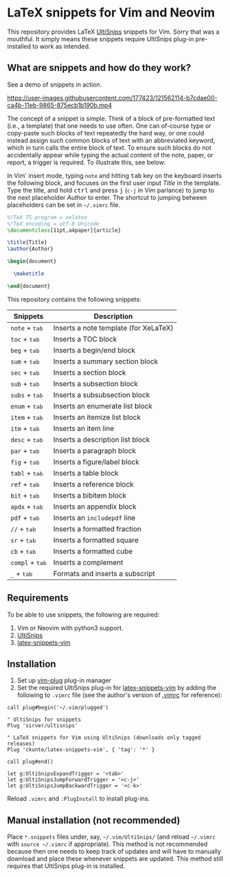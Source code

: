 # LaTeX snippets for Vim and Neovim

This repository provides LaTeX [UltiSnips][us] snippets for Vim. Sorry that was a mouthful. It simply means these snippets require UltiSnips plug-in pre-installed to work as intended.

## What are snippets and how do they work?

See a demo of snippets in action.

https://user-images.githubusercontent.com/177423/121562114-b7cdae00-ca4b-11eb-9865-875ecb1b190b.mp4

The concept of a snippet is simple. Think of a block of pre-formatted text (i.e., a template) that one needs to use often. One can of-course type or copy-paste such blocks of text repeatedly the hard way, or one could instead assign such common blocks of text with an abbreviated keyword, which in turn calls the entire block of text. To ensure such blocks do not accidentally appear while typing the actual content of the note, paper, or report, a trigger is required. To illustrate this, see below:

In Vim' insert mode, typing `note` and hitting <kbd>tab</kbd> key on the keyboard inserts the following block, and focuses on the first user input _Title_ in the template. Type the title, and hold <kbd>ctrl</kbd> and press <kbd>j</kbd> (`c-j` in Vim parlance) to jump to the next placeholder _Author_ to enter. The shortcut to jumping between placeholders can be set in `~/.vimrc` file. 

```latex
%!TeX TS-program = xelatex
%!TeX encoding = utf-8 Unicode
\documentclass[11pt,a4paper]{article}

\title{Title}
\author{Author}

\begin{document}

  \maketitle

\end{document}
```

This repository contains the following snippets:

| Snippets                   | Description                           |
| -------------------------- | ------------------------------------- |
| `note` + <kbd>tab</kbd>    | Inserts a note template (for XeLaTeX) |
| `toc` + <kbd>tab</kbd>     | Inserts a TOC block                   |
| `beg` + <kbd>tab</kbd>     | Inserts a begin/end block             |
| `sum` + <kbd>tab</kbd>     | Inserts a summary section block       |
| `sec` + <kbd>tab</kbd>     | Inserts a section block               |
| `sub` + <kbd>tab</kbd>     | Inserts a subsection block            |
| `subs` + <kbd>tab</kbd>    | Inserts a subsubsection block         |
| `enum` + <kbd>tab</kbd>    | Inserts an enumerate list block       |
| `item` + <kbd>tab</kbd>    | Inserts an itemize list block         |
| `itm` + <kbd>tab</kbd>     | Inserts an item line                  |
| `desc` + <kbd>tab</kbd>    | Inserts a description list block      |
| `par` + <kbd>tab</kbd>     | Inserts a paragraph block             |
| `fig` + <kbd>tab</kbd>     | Inserts a figure/label block          |
| `tabl` + <kbd>tab</kbd>    | Inserts a table block                 |
| `ref` + <kbd>tab</kbd>     | Inserts a reference block             |
| `bit` + <kbd>tab</kbd>     | Inserts a bibitem block               |
| `apdx` + <kbd>tab</kbd>    | Inserts an appendix block             |
| `pdf` + <kbd>tab</kbd>     | Inserts an `includepdf` line          |
| `//` + <kbd>tab</kbd>      | Inserts a formatted fraction          |
| `sr` + <kbd>tab</kbd>      | Inserts a formatted square            |
| `cb` + <kbd>tab</kbd>      | Inserts a formatted cube              |
| `compl` + <kbd>tab</kbd>   | Inserts a complement                  |
| `_` + <kbd>tab</kbd>       | Formats and inserts a subscript       |

## Requirements

To be able to use snippets, the following are required:

1. Vim or Neovim with python3 support.
2. [UltiSnips][us] 
3. [latex-snippets-vim][ck]

## Installation

1. Set up [vim-plug][vp] plug-in manager
2. Set the required UltiSnips plug-in for [latex-snippets-vim][ck] by adding the following to `.vimrc` file (see the author's version of [.vimrc][rc] for reference):

```vim
call plug#begin('~/.vim/plugged')

" UltiSnips for snippets
Plug 'sirver/ultisnips'

" LaTeX snippets for Vim using UltiSnips (downloads only tagged releases)
Plug 'ckunte/latex-snippets-vim', { 'tag': '*' }

call plug#end()

let g:UltiSnipsExpandTrigger = '<tab>'
let g:UltiSnipsJumpForwardTrigger = '<c-j>'
let g:UltiSnipsJumpBackwardTrigger = '<c-k>'
```

Reload `.vimrc` and `:PlugInstall` to install plug-ins.

## Manual installation (not recommended)

Place `*.snippets` files under, say, `~/.vim/UltiSnips/` (and reload `~/.vimrc` with `source ~/.vimrc` if appropriate). This method is not recommended because then one needs to keep track of updates and will have to manually download and place these whenever snippets are updated. This method still requires that UltiSnips plug-in is installed.

[us]: https://github.com/SirVer/ultisnips
[vp]: https://github.com/junegunn/vim-plug
[ck]: https://github.com/ckunte/latex-snippets-vim
[rc]: https://github.com/ckunte/dotfiles/blob/master/.vimrc
